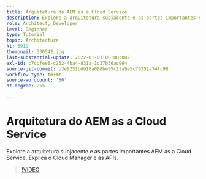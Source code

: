 ```yaml
---
title: Arquitetura do AEM as a Cloud Service
description: Explore a arquitetura subjacente e as partes importantes AEM as a Cloud Service. Explica o Cloud Manager e as APIs.
role: Architect, Developer
level: Beginner
type: Tutorial
topic: Architecture
kt: 6919
thumbnail: 330542.jpg
last-substantial-update: 2022-01-01T00:00:00Z
exl-id: c7ccfee6-c252-4ba4-831a-1c37b36ac964
source-git-commit: b3e9251bdb18a008be95c1fa9e5c79252a74fc98
workflow-type: tm+mt
source-wordcount: '56'
ht-degree: 25%

---
```


# Arquitetura do AEM as a Cloud Service

Explore a arquitetura subjacente e as partes importantes AEM as a Cloud Service. Explica o Cloud Manager e as APIs.

>[!VIDEO](https://video.tv.adobe.com/v/330542?quality=12&learn=on)
